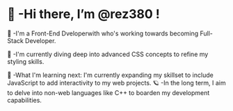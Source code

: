 # 👋 -Hi there, I’m @rez380 !

👀 -I'm a Front-End Dveloperwith who's working towards becoming Full-Stack Developer.

🌱 -I'm currently diving deep into advanced CSS concepts to refine my styling skills.

🚀 -What I'm learning next: I'm currently expanding my skillset to include JavaScript to add interactivity to my web projects.
🪐 -In the long term, I aim to delve into non-web languages like C++ to boarden my development capabilities.
